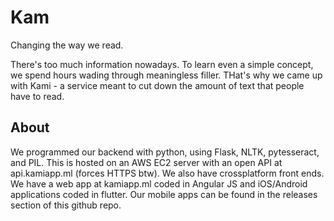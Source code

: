 # Kam

Changing the way we read.

There's too much information nowadays. To learn even a simple concept, we spend hours wading through meaningless filler. THat's why we came up with Kami -  a service meant to cut down the amount of text that people have to read.

## About

We programmed our backend with python, using Flask, NLTK, pytesseract, and PIL. This is hosted on an AWS EC2 server with an open API at api.kamiapp.ml (forces HTTPS btw). We also have crossplatform front ends. We have a web app at kamiapp.ml coded in Angular JS and iOS/Android applications coded in flutter. Our mobile apps can be found in the releases section of this github repo.
